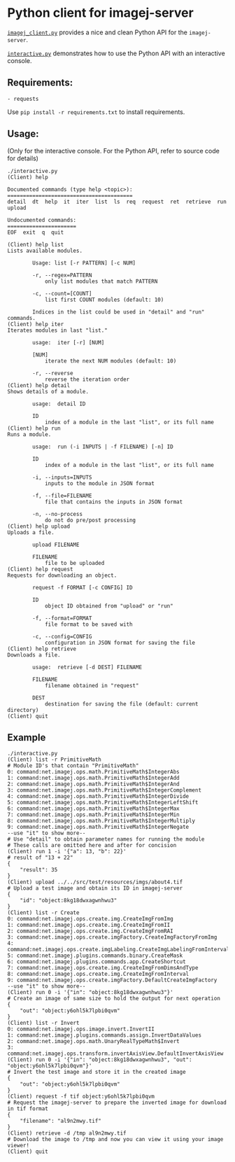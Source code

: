 # Python client for imagej-server

[`imagej_client.py`](imagej_client.py) provides a nice and clean Python API for the `imagej-server`. 

[`interactive.py`](interactive.py) demonstrates how to use the Python API with an interactive console.

## Requirements:

    - requests

Use `pip install -r requirements.txt` to install requirements.

## Usage:

(Only for the interactive console. For the Python API, refer to source code for details)

    ./interactive.py
    (Client) help
    
    Documented commands (type help <topic>):
    ========================================
    detail  dt  help  it  iter  list  ls  req  request  ret  retrieve  run  upload
    
    Undocumented commands:
    ======================
    EOF  exit  q  quit
    
    (Client) help list
    Lists available modules.
    
            Usage: list [-r PATTERN] [-c NUM]
    
            -r, --regex=PATTERN
                only list modules that match PATTERN
    
            -c, --count=[COUNT]
                list first COUNT modules (default: 10)
    
            Indices in the list could be used in "detail" and "run" commands.
    (Client) help iter
    Iterates modules in last "list."
    
            usage:  iter [-r] [NUM]
    
            [NUM]
                iterate the next NUM modules (default: 10)
    
            -r, --reverse
                reverse the iteration order
    (Client) help detail
    Shows details of a module.
    
            usage:  detail ID
    
            ID
                index of a module in the last "list", or its full name
    (Client) help run
    Runs a module.
    
            usage:  run (-i INPUTS | -f FILENAME) [-n] ID
    
            ID
                index of a module in the last "list", or its full name
    
            -i, --inputs=INPUTS
                inputs to the module in JSON format
    
            -f, --file=FILENAME
                file that contains the inputs in JSON format
    
            -n, --no-process
                do not do pre/post processing
    (Client) help upload
    Uploads a file.
    
            upload FILENAME
    
            FILENAME
                file to be uploaded
    (Client) help request
    Requests for downloading an object.
    
            request -f FORMAT [-c CONFIG] ID
    
            ID
                object ID obtained from "upload" or "run"
    
            -f, --format=FORMAT
                file format to be saved with
    
            -c, --config=CONFIG
                configuration in JSON format for saving the file
    (Client) help retrieve
    Downloads a file.
    
            usage:  retrieve [-d DEST] FILENAME
    
            FILENAME
                filename obtained in "request"
    
            DEST
                destination for saving the file (default: current directory)
    (Client) quit

## Example

    ./interactive.py
    (Client) list -r PrimitiveMath
    # Module ID's that contain "PrimitiveMath"
    0: command:net.imagej.ops.math.PrimitiveMath$IntegerAbs
    1: command:net.imagej.ops.math.PrimitiveMath$IntegerAdd
    2: command:net.imagej.ops.math.PrimitiveMath$IntegerAnd
    3: command:net.imagej.ops.math.PrimitiveMath$IntegerComplement
    4: command:net.imagej.ops.math.PrimitiveMath$IntegerDivide
    5: command:net.imagej.ops.math.PrimitiveMath$IntegerLeftShift
    6: command:net.imagej.ops.math.PrimitiveMath$IntegerMax
    7: command:net.imagej.ops.math.PrimitiveMath$IntegerMin
    8: command:net.imagej.ops.math.PrimitiveMath$IntegerMultiply
    9: command:net.imagej.ops.math.PrimitiveMath$IntegerNegate
    --use "it" to show more--
    # Use "detail" to obtain parameter names for running the module
    # These calls are omitted here and after for concision
    (Client) run 1 -i '{"a": 13, "b": 22}'
    # result of "13 + 22"
    {
        "result": 35
    }
    (Client) upload ../../src/test/resources/imgs/about4.tif
    # Upload a test image and obtain its ID in imagej-server
    {
        "id": "object:8kg18dwxagwnhwu3"
    }
    (Client) list -r Create
    0: command:net.imagej.ops.create.img.CreateImgFromImg
    1: command:net.imagej.ops.create.img.CreateImgFromII
    2: command:net.imagej.ops.create.img.CreateImgFromRAI
    3: command:net.imagej.ops.create.imgFactory.CreateImgFactoryFromImg
    4: command:net.imagej.ops.create.imgLabeling.CreateImgLabelingFromInterval
    5: command:net.imagej.plugins.commands.binary.CreateMask
    6: command:net.imagej.plugins.commands.app.CreateShortcut
    7: command:net.imagej.ops.create.img.CreateImgFromDimsAndType
    8: command:net.imagej.ops.create.img.CreateImgFromInterval
    9: command:net.imagej.ops.create.imgFactory.DefaultCreateImgFactory
    --use "it" to show more--
    (Client) run 0 -i '{"in": "object:8kg18dwxagwnhwu3"}'
    # Create an image of same size to hold the output for next operation
    {
        "out": "object:y6ohl5k7lpbi0qvm"
    }
    (Client) list -r Invert
    0: command:net.imagej.ops.image.invert.InvertII
    1: command:net.imagej.plugins.commands.assign.InvertDataValues
    2: command:net.imagej.ops.math.UnaryRealTypeMath$Invert
    3: command:net.imagej.ops.transform.invertAxisView.DefaultInvertAxisView
    (Client) run 0 -i '{"in": "object:8kg18dwxagwnhwu3", "out": "object:y6ohl5k7lpbi0qvm"}'
    # Invert the test image and store it in the created image
    {
        "out": "object:y6ohl5k7lpbi0qvm"
    }
    (Client) request -f tif object:y6ohl5k7lpbi0qvm
    # Request the imagej-server to prepare the inverted image for download in tif format
    {
        "filename": "al9n2mwy.tif"
    }
    (Client) retrieve -d /tmp al9n2mwy.tif
    # Download the image to /tmp and now you can view it using your image viewer!
    (Client) quit